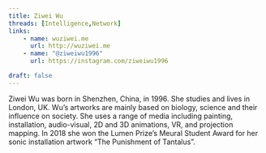 ```yaml
---
title: Ziwei Wu
threads: [Intelligence,Network]
links: 
    - name: wuziwei.me
      url: http://wuziwei.me
    - name: "@ziweiwu1996" 
      url: https://instagram.com/ziweiwu1996

draft: false
---
```


Ziwei Wu was born in Shenzhen, China, in 1996. She studies and lives in London, UK. Wu’s artworks are mainly based on biology, science and their influence on society. She uses a range of media including painting, installation, audio-visual, 2D and 3D animations, VR, and projection mapping. In 2018 she won the Lumen Prize’s Meural Student Award for her sonic installation artwork “The Punishment of Tantalus”.